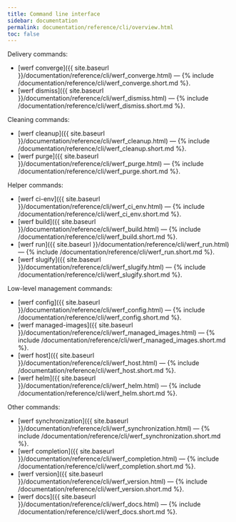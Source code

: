 ```yaml
---
title: Command line interface
sidebar: documentation
permalink: documentation/reference/cli/overview.html
toc: false
---
```


Delivery commands:
 - [werf converge]({{ site.baseurl }}/documentation/reference/cli/werf_converge.html) — {% include /documentation/reference/cli/werf_converge.short.md %}.
 - [werf dismiss]({{ site.baseurl }}/documentation/reference/cli/werf_dismiss.html) — {% include /documentation/reference/cli/werf_dismiss.short.md %}.

Cleaning commands:
 - [werf cleanup]({{ site.baseurl }}/documentation/reference/cli/werf_cleanup.html) — {% include /documentation/reference/cli/werf_cleanup.short.md %}.
 - [werf purge]({{ site.baseurl }}/documentation/reference/cli/werf_purge.html) — {% include /documentation/reference/cli/werf_purge.short.md %}.

Helper commands:
 - [werf ci-env]({{ site.baseurl }}/documentation/reference/cli/werf_ci_env.html) — {% include /documentation/reference/cli/werf_ci_env.short.md %}.
 - [werf build]({{ site.baseurl }}/documentation/reference/cli/werf_build.html) — {% include /documentation/reference/cli/werf_build.short.md %}.
 - [werf run]({{ site.baseurl }}/documentation/reference/cli/werf_run.html) — {% include /documentation/reference/cli/werf_run.short.md %}.
 - [werf slugify]({{ site.baseurl }}/documentation/reference/cli/werf_slugify.html) — {% include /documentation/reference/cli/werf_slugify.short.md %}.

Low-level management commands:
 - [werf config]({{ site.baseurl }}/documentation/reference/cli/werf_config.html) — {% include /documentation/reference/cli/werf_config.short.md %}.
 - [werf managed-images]({{ site.baseurl }}/documentation/reference/cli/werf_managed_images.html) — {% include /documentation/reference/cli/werf_managed_images.short.md %}.
 - [werf host]({{ site.baseurl }}/documentation/reference/cli/werf_host.html) — {% include /documentation/reference/cli/werf_host.short.md %}.
 - [werf helm]({{ site.baseurl }}/documentation/reference/cli/werf_helm.html) — {% include /documentation/reference/cli/werf_helm.short.md %}.

Other commands:
 - [werf synchronization]({{ site.baseurl }}/documentation/reference/cli/werf_synchronization.html) — {% include /documentation/reference/cli/werf_synchronization.short.md %}.
 - [werf completion]({{ site.baseurl }}/documentation/reference/cli/werf_completion.html) — {% include /documentation/reference/cli/werf_completion.short.md %}.
 - [werf version]({{ site.baseurl }}/documentation/reference/cli/werf_version.html) — {% include /documentation/reference/cli/werf_version.short.md %}.
 - [werf docs]({{ site.baseurl }}/documentation/reference/cli/werf_docs.html) — {% include /documentation/reference/cli/werf_docs.short.md %}.
